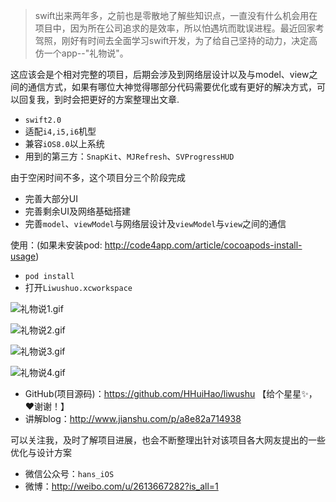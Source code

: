 >swift出来两年多，之前也是零散地了解些知识点，一直没有什么机会用在项目中，因为所在公司追求的是效率，所以怕遇坑而耽误进程。最近回家考驾照，刚好有时间去全面学习swift开发，为了给自己坚持的动力，决定高仿一个app--"礼物说"。

这应该会是个相对完整的项目，后期会涉及到网络层设计以及与model、view之间的通信方式，如果有哪位大神觉得哪部分代码需要优化或有更好的解决方式，可以回复我，到时会把更好的方案整理出文章.

- `swift2.0`
- 适配`i4,i5,i6`机型
- 兼容`iOS8.0`以上系统
- 用到的第三方：`SnapKit`、`MJRefresh`、`SVProgressHUD`

由于空闲时间不多，这个项目分三个阶段完成
- 完善大部分UI
- 完善剩余UI及网络基础搭建
- 完善`model`、`viewModel`与网络层设计及`viewModel`与`view`之间的通信

使用：(如果未安装pod: http://code4app.com/article/cocoapods-install-usage)
- `pod install`  
- 打开`Liwushuo.xcworkspace` 


![礼物说1.gif](http://upload-images.jianshu.io/upload_images/295346-d678e46307596ba5.gif?imageMogr2/auto-orient/strip)

![礼物说2.gif](http://upload-images.jianshu.io/upload_images/295346-c89586bfbdc22b63.gif?imageMogr2/auto-orient/strip)

![礼物说3.gif](http://upload-images.jianshu.io/upload_images/295346-f09731bb11e3dc52.gif?imageMogr2/auto-orient/strip)

![礼物说4.gif](http://upload-images.jianshu.io/upload_images/295346-ea01267a310ff76f.gif?imageMogr2/auto-orient/strip)

- GitHub(项目源码)：https://github.com/HHuiHao/liwushu 【给个星星✨，❤谢谢！】
- 讲解blog：http://www.jianshu.com/p/a8e82a714938

可以关注我，及时了解项目进展，也会不断整理出针对该项目各大网友提出的一些优化与设计方案

- 微信公众号：`hans_iOS`
- 微博：http://weibo.com/u/2613667282?is_all=1


